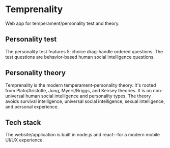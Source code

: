 # Temprenality
Web app for temperament/personality test and theory.

## Personality test
The personality test features 5-choice drag-handle ordered questions.
The test questions are behavior-based human social intelligence questions.

## Personality theory
Temprenality is the modern temperament-personality theory. 
It's rooted from Plato/Aristotle, Jung, Myers/Briggs, and Keirsey theories. 
It is on non-universal human social intelligence and personality types.
The theory avoids survival intelligence, universal social intelligence, sexual intelligence, and personal experience.

## Tech stack
The website/application is built in node.js and react--for a modern mobile UI/UX experience.

